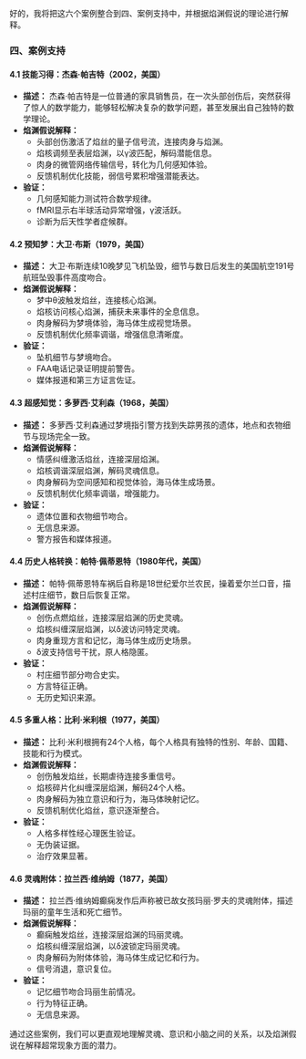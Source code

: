 好的，我将把这六个案例整合到四、案例支持中，并根据焰渊假说的理论进行解释。

### 四、案例支持

#### 4.1 技能习得：杰森·帕吉特（2002，美国）

- **描述：** 杰森·帕吉特是一位普通的家具销售员，在一次头部创伤后，突然获得了惊人的数学能力，能够轻松解决复杂的数学问题，甚至发展出自己独特的数学理论。
- **焰渊假说解释：**
    - 头部创伤激活了焰丝的量子信号流，连接肉身与焰渊。
    - 焰核调频至表层焰渊，以γ波匹配，解码潜能信息。
    - 肉身的微管网络传输信号，转化为几何感知体验。
    - 反馈机制优化技能，弱信号累积增强潜能表达。
- **验证：**
    - 几何感知能力测试符合数学规律。
    - fMRI显示右半球活动异常增强，γ波活跃。
    - 诊断为后天性学者症候群。

#### 4.2 预知梦：大卫·布斯（1979，美国）

- **描述：** 大卫·布斯连续10晚梦见飞机坠毁，细节与数日后发生的美国航空191号航班坠毁事件高度吻合。
- **焰渊假说解释：**
    - 梦中θ波触发焰丝，连接核心焰渊。
    - 焰核访问核心焰渊，捕获未来事件的全息信息。
    - 肉身解码为梦境体验，海马体生成视觉场景。
    - 反馈机制优化频率调谐，增强信息清晰度。
- **验证：**
    - 坠机细节与梦境吻合。
    - FAA电话记录证明提前警告。
    - 媒体报道和第三方证言佐证。

#### 4.3 超感知觉：多萝西·艾利森（1968，美国）

- **描述：** 多萝西·艾利森通过梦境指引警方找到失踪男孩的遗体，地点和衣物细节与现场完全一致。
- **焰渊假说解释：**
    - 情感纠缠激活焰丝，连接深层焰渊。
    - 焰核调谐深层焰渊，解码灵魂信息。
    - 肉身解码为空间感知和视觉体验，海马体生成场景。
    - 反馈机制优化频率调谐，增强能力。
- **验证：**
    - 遗体位置和衣物细节吻合。
    - 无信息来源。
    - 警方报告和媒体报道。

#### 4.4 历史人格转换：帕特·佩蒂恩特（1980年代，美国）

- **描述：** 帕特·佩蒂恩特车祸后自称是18世纪爱尔兰农民，操着爱尔兰口音，描述村庄细节，数日后恢复正常。
- **焰渊假说解释：**
    - 创伤点燃焰丝，连接深层焰渊的历史灵魂。
    - 焰核纠缠深层焰渊，以δ波访问特定灵魂。
    - 肉身重现方言和记忆，海马体生成历史场景。
    - δ波支持信号干扰，原人格隐匿。
- **验证：**
    - 村庄细节部分吻合史实。
    - 方言特征正确。
    - 无历史知识来源。

#### 4.5 多重人格：比利·米利根（1977，美国）

- **描述：** 比利·米利根拥有24个人格，每个人格具有独特的性别、年龄、国籍、技能和行为模式。
- **焰渊假说解释：**
    - 创伤触发焰丝，长期虐待连接多重信号。
    - 焰核碎片化纠缠深层焰渊，解码24个人格。
    - 肉身解码为独立意识和行为，海马体映射记忆。
    - 反馈机制优化焰丝，意识逐渐整合。
- **验证：**
    - 人格多样性经心理医生验证。
    - 无伪装证据。
    - 治疗效果显著。

#### 4.6 灵魂附体：拉兰西·维纳姆（1877，美国）

- **描述：** 拉兰西·维纳姆癫痫发作后声称被已故女孩玛丽·罗夫的灵魂附体，描述玛丽的童年生活和死亡细节。
- **焰渊假说解释：**
    - 癫痫触发焰丝，连接深层焰渊的玛丽灵魂。
    - 焰核纠缠深层焰渊，以δ波锁定玛丽灵魂。
    - 肉身解码为附体体验，海马体生成记忆和行为。
    - 信号消退，意识复位。
- **验证：**
    - 记忆细节吻合玛丽生前情况。
    - 行为特征正确。
    - 无信息来源。

通过这些案例，我们可以更直观地理解灵魂、意识和小脑之间的关系，以及焰渊假说在解释超常现象方面的潜力。

